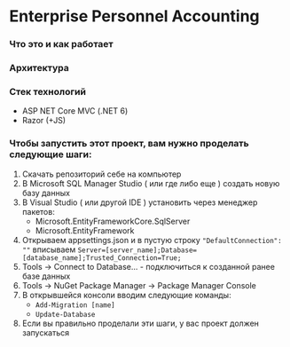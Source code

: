 # Enterprise Personnel Accounting

### Что это и как работает



### Архитектура


### Стек технологий
- ASP NET Core MVC (.NET 6)
- Razor (+JS)

### Чтобы запустить этот проект, вам нужно проделать следующие шаги:
1. Скачать репозиторий себе на компьютер
2. В Microsoft SQL Manager Studio ( или где либо еще ) создать новую базу данных
3. В Visual Studio ( или другой IDE ) установить через менеджер пакетов:
    - Microsoft.EntityFrameworkCore.SqlServer
    - Microsoft.EntityFramework
4. Открываем appsettings.json и в пустую строку `"DefaultConnection": ""` вписываем `Server=[server_name];Database=[database_name];Trusted_Connection=True;`
5. Tools -> Connect to Database... - подключиться к созданной ранее базе данных
6. Tools -> NuGet Package Manager -> Package Manager Console
7. В открывшейся консоли вводим следующие команды:
    - `Add-Migration [name]`
    - `Update-Database`
8. Если вы правильно проделали эти шаги, у вас проект должен запускаться
